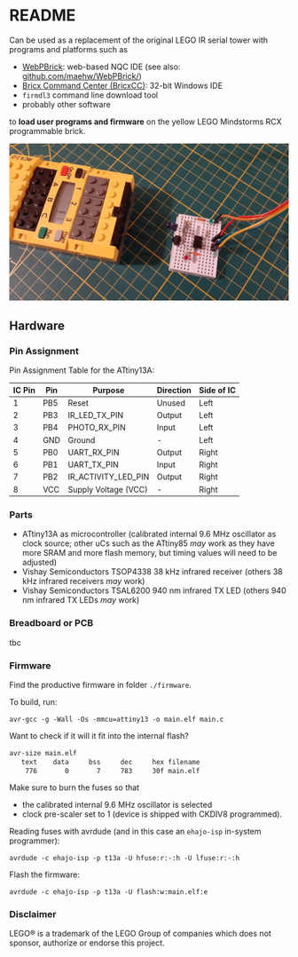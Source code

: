 # README

Can be used as a replacement of the original LEGO IR serial tower with programs and platforms such as

* [WebPBrick](https://www.webpbrick.com): web-based NQC IDE (see also: [github.com/maehw/WebPBrick/](https://github.com/maehw/WebPBrick/))
* [Bricx Command Center (BricxCC)](https://bricxcc.sourceforge.net/): 32-bit Windows IDE
* `firmdl3` command line download tool
* probably other software

to **load user programs and firmware** on the yellow LEGO Mindstorms RCX programmable brick.

![RCX firmware download setup](./doc/media/setup.jpg)

## Hardware

### Pin Assignment

Pin Assignment Table for the ATtiny13A:

| IC Pin | Pin    | Purpose              | Direction | Side of IC | 
|--------|--------|----------------------|-----------|------------|
| 1      | PB5    | Reset                | Unused    | Left       |
| 2      | PB3    | IR_LED_TX_PIN        | Output    | Left       |
| 3      | PB4    | PHOTO_RX_PIN         | Input     | Left       |
| 4      | GND    | Ground               | -         | Left       |
| 5      | PB0    | UART_RX_PIN          | Output    | Right      |
| 6      | PB1    | UART_TX_PIN          | Input     | Right      |
| 7      | PB2    | IR_ACTIVITY_LED_PIN  | Output    | Right      |
| 8      | VCC    | Supply Voltage (VCC) | -         | Right      |

### Parts

- ATtiny13A as microcontroller (calibrated internal 9.6 MHz oscillator as clock source; other uCs such as the ATtiny85 _may_ work as they have more SRAM and more flash memory, but timing values will need to be adjusted)
- Vishay Semiconductors TSOP4338 38 kHz infrared receiver (others 38 kHz infrared receivers _may_ work)
- Vishay Semiconductors TSAL6200 940 nm infrared TX LED (others 940 nm infrared TX LEDs _may_ work)

### Breadboard or PCB

tbc

### Firmware

Find the productive firmware in folder `./firmware`.

To build, run:

```shell
avr-gcc -g -Wall -Os -mmcu=attiny13 -o main.elf main.c
```

Want to check if it will it fit into the internal flash?

```shell
avr-size main.elf
   text	   data	    bss	    dec	    hex	filename
    776	      0	      7	    783	    30f	main.elf
```

Make sure to burn the fuses so that
- the calibrated internal 9.6 MHz oscillator is selected
- clock pre-scaler set to 1 (device is shipped with CKDIV8 programmed).

Reading fuses with avrdude (and in this case an `ehajo-isp` in-system programmer):
 
```
avrdude -c ehajo-isp -p t13a -U hfuse:r:-:h -U lfuse:r:-:h 
```

Flash the firmware:

```
avrdude -c ehajo-isp -p t13a -U flash:w:main.elf:e
```

### Disclaimer

LEGO® is a trademark of the LEGO Group of companies which does not sponsor, authorize or endorse this project.
